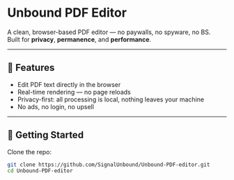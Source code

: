 # Unbound PDF Editor

A clean, browser-based PDF editor — no paywalls, no spyware, no BS.  
Built for **privacy**, **permanence**, and **performance**.

---

## 🔧 Features

- Edit PDF text directly in the browser  
- Real-time rendering — no page reloads  
- Privacy-first: all processing is local, nothing leaves your machine  
- No ads, no login, no upsell

---

## 🚀 Getting Started

Clone the repo:

```bash
git clone https://github.com/SignalUnbound/Unbound-PDF-editor.git
cd Unbound-PDF-editor
